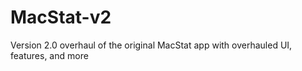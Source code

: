 # MacStat-v2
Version 2.0 overhaul of the original MacStat app with overhauled UI, features, and more 
